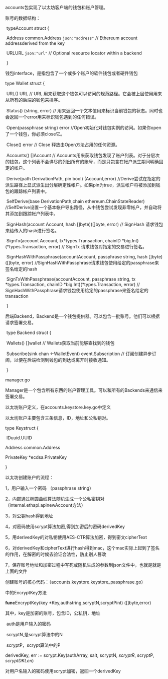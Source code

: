 accounts包实现了以太坊客户端的钱包和账户管理。

账号的数据结构：

​    typeAccount struct {

​    Address common.Address `json:"address"` // Ethereum account addressderived from the key

​     URLURL `json:"url"` // Optional resource locator within a backend

​    }

 

钱包interface，是指包含了一个或多个账户的软件钱包或者硬件钱包

   type Wallet struct {

​       URL() URL        // URL 用来获取这个钱包可以访问的规范路径。它会被上层使用用来从所有的后端的钱包来排序。

​       Status() (string, error)    // 用来返回一个文本值用来标识当前钱包的状态。同时也会返回一个error用来标识钱包遇到的任何错误。

​       Open(passphrase string) error    //Open初始化对钱包实例的访问。如果你open了一个钱包，你必须close它。

​       Close() error    // Close 释放由Open方法占用的任何资源。           

​       Accounts() []Account    // Accounts用来获取钱包发现了账户列表。对于分层次的钱包，这个列表不会详尽的列出所有的账号，而是只包含在帐户派生期间明确固定的帐户。

​       Derive(path DerivationPath, pin bool) (Account,error)    //Derive尝试在指定的派生路径上显式派生出分层确定性帐户。如果pin为true，派生帐户将被添加到钱包的跟踪帐户列表中。

​        SelfDerive(base DerivationPath,chain ethereum.ChainStateReader)    //SelfDerive设置一个基本帐户导出路径，从中钱包尝试发现非零帐户，并自动将其添加到跟踪帐户列表中。

​        SignHash(account Account, hash []byte)([]byte, error)    // SignHash 请求钱包来给传入的hash进行签名。

​        SignTx(account Account, tx*types.Transaction, chainID *big.Int) (*types.Transaction, error)   // SignTx 请求钱包对指定的交易进行签名。

​        SignHashWithPassphrase(accountAccount, passphrase string, hash []byte) ([]byte, error)    //SignHashWithPassphrase请求钱包使用给定的passphrase来签名给定的hash

​        SignTxWithPassphrase(accountAccount, passphrase string, tx *types.Transaction, chainID *big.Int)(*types.Transaction, error)    // SignHashWithPassphrase请求钱包使用给定的passphrase来签名给定的transaction

​    }

 

 

后端Backend，Backend是一个钱包提供器。可以包含一批账号。他们可以根据请求签署交易。

​    type Backend struct {

​        Wallets() []wallet   // Wallets获取当前能够查找到的钱包

​        Subscribe(sink chan <-WalletEvent) event.Subscription    // 订阅创建异步订阅，以便在后端检测到钱包的到达或离开时接收通知。

​    }

 

manager.go

Manager是一个包含所有东西的账户管理工具。可以和所有的Backends来通信来签署交易。

以太坊账户定义，在accounts.keystore.key.go中定义

以太坊账户主要包含三条信息，ID，地址和公私钥对。

 type Keystruct {

​    IDuuid.UUID

   Address    common.Address

   PrivateKey    *ecdsa.PrivateKey

}

以太坊创建账户的流程：

1，用户输入一个密码    （passphrase string）

2，内部通过椭圆曲线算法随机生成一个公私密钥对（internal.ethapi.apinewAccount方法）

3，对公钥hash得到地址

4，对密码使用scrypt算法加密,得到加密后的密码derivedKey

5，用derivedKey的对私钥使用AES-CTR算法加密，得到密文cipherText

6，对derivedKey和cipherText进行hash得到mac，这个mac实际上起到了签名的作用，在解密的时候去验证合法性，防止别人篡改

7，保存账号地址和加密过程中写死或随机生成的参数到json文件中，也就是就是上面的文件

创建账号的核心代码：（accounts.keystore.keystore_passphrase.go）

中的EncryptKey方法

 

**func**EncryptKey(key *Key,authstring,scryptN,scryptPint) ([]byte,error)

其中，key是加密的账号，包含ID，公私钥，地址

​     auth是用户输入的密码

​     scryptN,是scrypt算法中的N

​     scryptP，scrypt算法中的P

derivedKey, err := scrypt.Key(authArray, salt, scryptN, *scryptR*, scryptP, *scryptDKLen*)

对用户名输入的密码使用scrypt加密，返回一个derivedKey

 